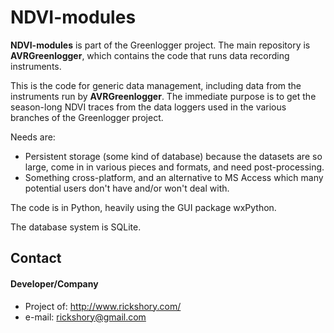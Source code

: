  NDVI-modules
======
**NDVI-modules** is part of the Greenlogger project. The main repository is **AVRGreenlogger**, which contains the code that runs data recording instruments. 
 
 This is the code for generic data management, including data from the instruments run by **AVRGreenlogger**. The immediate purpose is to get the season-long NDVI traces from the data loggers used in the various branches of the Greenlogger project.

 Needs are:
- Persistent storage (some kind of database) because the datasets are so large, come in in various pieces and formats, and need post-processing.
- Something cross-platform, and an alternative to MS Access which many potential users don't have and/or won't deal with.

 The code is in Python, heavily using the GUI package wxPython.

 The database system is SQLite.
 
 ## Contact
#### Developer/Company
* Project of: http://www.rickshory.com/
* e-mail: rickshory@gmail.com
